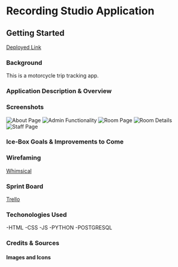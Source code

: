 # Recording Studio Application


## **Getting Started**

[Deployed Link]()


### **Background** 

This is a motorcycle trip tracking app. 

### **Application Description & Overview** 





### **Screenshots**

![About Page]()
![Admin Functionality]()
![Room Page]()
![Room Details]()
![Staff Page]()





### **Ice-Box Goals & Improvements to Come** 



### **Wirefaming**

[Whimsical](https://whimsical.com/clutch-up-PvgJT8Pgfc3FdVX8vCq2PE)

### **Sprint Board**

[Trello](https://trello.com/b/gzXOp8jb/clutch-up)

### **Techonologies Used**

-HTML 
-CSS 
-JS
-PYTHON
-POSTGRESQL

### **Credits & Sources** 

#### Images and Icons

  []()
  
